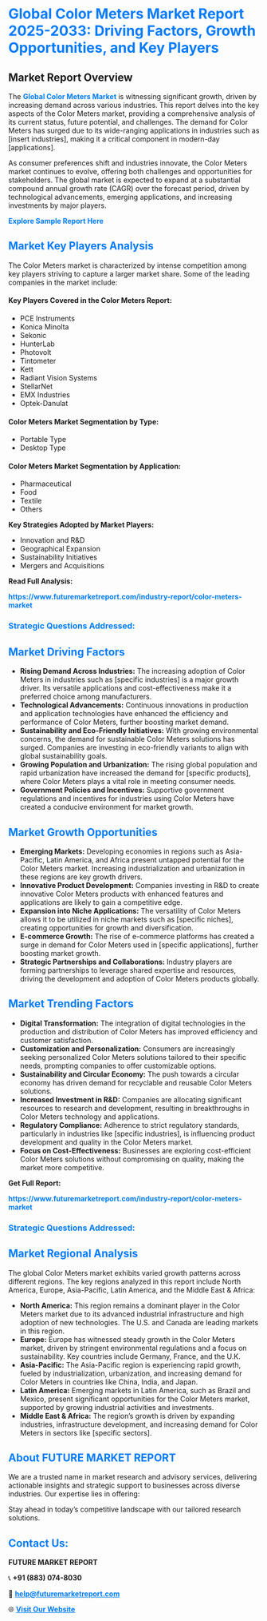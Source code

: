 <h1 style="color: #007BFF;">Global Color Meters Market Report 2025-2033: Driving Factors, Growth Opportunities, and Key Players</h1>

<section id="overview">
<h2>Market Report Overview</h2>
<p>The <a href="https://www.futuremarketreport.com/industry-report/color-meters-market" style="color: #007BFF; text-decoration: none;"><strong>Global Color Meters Market</strong></a> is witnessing significant growth, driven by increasing demand across various industries. This report delves into the key aspects of the Color Meters market, providing a comprehensive analysis of its current status, future potential, and challenges. The demand for Color Meters has surged due to its wide-ranging applications in industries such as [insert industries], making it a critical component in modern-day [applications].</p>
<p>As consumer preferences shift and industries innovate, the Color Meters market continues to evolve, offering both challenges and opportunities for stakeholders. The global market is expected to expand at a substantial compound annual growth rate (CAGR) over the forecast period, driven by technological advancements, emerging applications, and increasing investments by major players.</p>
</section>

<section id="overview">
<p><a href="https://www.futuremarketreport.com/request-sample/reportId=92469" style="color: #007BFF; text-decoration: none;"><strong>Explore Sample Report Here</strong></a></p>
</section>

<section id="key-players">
<h2 style="color: #007BFF;">Market Key Players Analysis</h2>
<p>The Color Meters market is characterized by intense competition among key players striving to capture a larger market share. Some of the leading companies in the market include:</p>
<h4>Key Players Covered in the Color Meters Report:</h4>
<ul><li>PCE Instruments</li><li>Konica Minolta</li><li>Sekonic</li><li>HunterLab</li><li>Photovolt</li><li>Tintometer</li><li>Kett</li><li>Radiant Vision Systems</li><li>StellarNet</li><li>EMX Industries</li><li>Optek-Danulat</li></ul>
<h4>Color Meters Market Segmentation by Type:</h4>
<ul><li>Portable Type</li><li>Desktop Type</li></ul>

<h4>Color Meters Market Segmentation by Application:</h4>
<ul><li>Pharmaceutical</li><li>Food</li><li>Textile</li><li>Others</li></ul>
<p><strong>Key Strategies Adopted by Market Players:</strong></p>
<ul>
<li>Innovation and R&D</li>
<li>Geographical Expansion</li>
<li>Sustainability Initiatives</li>
<li>Mergers and Acquisitions</li>
</ul>
</section>

<section>
<p><strong>Read Full Analysis: </strong></p><a href="https://www.futuremarketreport.com/industry-report/color-meters-market" style="color: #007BFF; text-decoration: none;"><strong>https://www.futuremarketreport.com/industry-report/color-meters-market</strong></a>
<h3 style="color: #007BFF;">Strategic Questions Addressed:</h3>
</section>

<section id="driving-factors">
<h2 style="color: #007BFF;">Market Driving Factors</h2>
<ul>
<li><strong>Rising Demand Across Industries:</strong> The increasing adoption of Color Meters in industries such as [specific industries] is a major growth driver. Its versatile applications and cost-effectiveness make it a preferred choice among manufacturers.</li>
<li><strong>Technological Advancements:</strong> Continuous innovations in production and application technologies have enhanced the efficiency and performance of Color Meters, further boosting market demand.</li>
<li><strong>Sustainability and Eco-Friendly Initiatives:</strong> With growing environmental concerns, the demand for sustainable Color Meters solutions has surged. Companies are investing in eco-friendly variants to align with global sustainability goals.</li>
<li><strong>Growing Population and Urbanization:</strong> The rising global population and rapid urbanization have increased the demand for [specific products], where Color Meters plays a vital role in meeting consumer needs.</li>
<li><strong>Government Policies and Incentives:</strong> Supportive government regulations and incentives for industries using Color Meters have created a conducive environment for market growth.</li>
</ul>
</section>

<section id="growth-opportunities">
<h2 style="color: #007BFF;">Market Growth Opportunities</h2>
<ul>
<li><strong>Emerging Markets:</strong> Developing economies in regions such as Asia-Pacific, Latin America, and Africa present untapped potential for the Color Meters market. Increasing industrialization and urbanization in these regions are key growth drivers.</li>
<li><strong>Innovative Product Development:</strong> Companies investing in R&D to create innovative Color Meters products with enhanced features and applications are likely to gain a competitive edge.</li>
<li><strong>Expansion into Niche Applications:</strong> The versatility of Color Meters allows it to be utilized in niche markets such as [specific niches], creating opportunities for growth and diversification.</li>
<li><strong>E-commerce Growth:</strong> The rise of e-commerce platforms has created a surge in demand for Color Meters used in [specific applications], further boosting market growth.</li>
<li><strong>Strategic Partnerships and Collaborations:</strong> Industry players are forming partnerships to leverage shared expertise and resources, driving the development and adoption of Color Meters products globally.</li>
</ul>
</section>

<section id="trending-factors">
<h2 style="color: #007BFF;">Market Trending Factors</h2>
<ul>
<li><strong>Digital Transformation:</strong> The integration of digital technologies in the production and distribution of Color Meters has improved efficiency and customer satisfaction.</li>
<li><strong>Customization and Personalization:</strong> Consumers are increasingly seeking personalized Color Meters solutions tailored to their specific needs, prompting companies to offer customizable options.</li>
<li><strong>Sustainability and Circular Economy:</strong> The push towards a circular economy has driven demand for recyclable and reusable Color Meters solutions.</li>
<li><strong>Increased Investment in R&D:</strong> Companies are allocating significant resources to research and development, resulting in breakthroughs in Color Meters technology and applications.</li>
<li><strong>Regulatory Compliance:</strong> Adherence to strict regulatory standards, particularly in industries like [specific industries], is influencing product development and quality in the Color Meters market.</li>
<li><strong>Focus on Cost-Effectiveness:</strong> Businesses are exploring cost-efficient Color Meters solutions without compromising on quality, making the market more competitive.</li>
</ul>
</section>

<section>
<p><strong>Get Full Report: </strong></p><a href="https://www.futuremarketreport.com/industry-report/color-meters-market" style="color: #007BFF; text-decoration: none;"><strong>https://www.futuremarketreport.com/industry-report/color-meters-market</strong></a>
<h3 style="color: #007BFF;">Strategic Questions Addressed:</h3>
</section>


<section id="regional-analysis">
<h2 style="color: #007BFF;">Market Regional Analysis</h2>
<p>The global Color Meters market exhibits varied growth patterns across different regions. The key regions analyzed in this report include North America, Europe, Asia-Pacific, Latin America, and the Middle East & Africa:</p>
<ul>
<li><strong>North America:</strong> This region remains a dominant player in the Color Meters market due to its advanced industrial infrastructure and high adoption of new technologies. The U.S. and Canada are leading markets in this region.</li>
<li><strong>Europe:</strong> Europe has witnessed steady growth in the Color Meters market, driven by stringent environmental regulations and a focus on sustainability. Key countries include Germany, France, and the U.K.</li>
<li><strong>Asia-Pacific:</strong> The Asia-Pacific region is experiencing rapid growth, fueled by industrialization, urbanization, and increasing demand for Color Meters in countries like China, India, and Japan.</li>
<li><strong>Latin America:</strong> Emerging markets in Latin America, such as Brazil and Mexico, present significant opportunities for the Color Meters market, supported by growing industrial activities and investments.</li>
<li><strong>Middle East & Africa:</strong> The region’s growth is driven by expanding industries, infrastructure development, and increasing demand for Color Meters in sectors like [specific sectors].</li>
</ul>
</section>

<footer>
<h2 style="color: #007BFF;">About FUTURE MARKET REPORT</h2>
<p>We are a trusted name in market research and advisory services, delivering actionable insights and strategic support to businesses across diverse industries. Our expertise lies in offering:</p>

<p>Stay ahead in today’s competitive landscape with our tailored research solutions.</p>

<h2 style="color: #007BFF;">Contact Us:</h2>
<p><strong>FUTURE MARKET REPORT</strong></p>
<p>📞 <strong>+91 (883) 074-8030</strong></p>
<p>📧 <strong><a href="mailto:help@futuremarketreport.com" style="color: #007BFF;">help@futuremarketreport.com</a></strong></p>
<p>🌐 <strong><a href="https://www.futuremarketreport.com/" style="color: #007BFF;">Visit Our Website</a></strong></p>
</footer>